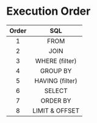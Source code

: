 # Execution Order

| Order | SQL |
|:----------:|:----------:|
| 1  | FROM  |
| 2  | JOIN  |
| 3  | WHERE (filter)  |
| 4  | GROUP BY  |
| 5  | HAVING (filter)  |
| 6  | SELECT  |
| 7  | ORDER BY  |
| 8  | LIMIT & OFFSET  |